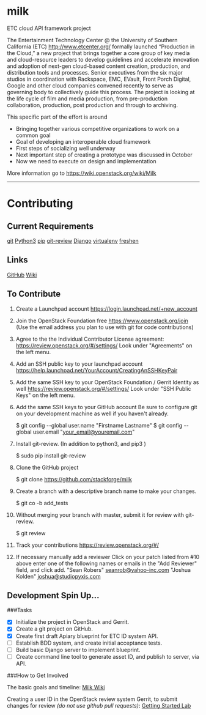 milk
====

ETC cloud API framework project

The Entertainment Technology Center @ the University of Southern California (ETC)
 http://www.etcenter.org/ formally launched “Production in the Cloud,” a new
 project that brings together a core group of key media and cloud-resource leaders
 to develop guidelines and accelerate innovation and adoption of next-gen cloud-based
 content creation, production, and distribution tools and processes. Senior executives
  from the six major studios in coordination with Rackspace, EMC, EVault,
  Front Porch Digital, Google and other cloud companies convened recently to serve
  as governing body to collectively guide this process. The project is looking at the
  life cycle of film and media production, from pre-production collaboration, production,
  post production and through to archiving.

This specific part of the effort is around

* Bringing together various competitive organizations to work on a common goal
* Goal of developing an interoperable cloud framework
* First steps of socializing well underway
* Next important step of creating a prototype was discussed in October
* Now we need to execute on design and implementation

More information go to https://wiki.openstack.org/wiki/Milk

--- 

# Contributing 

## Current Requirements

[git](http://git-scm.com)
[Python3](http://www.python.org)
[pip](https://pypi.python.org/pypi/pip)
[git-review](http://www.mediawiki.org/wiki/Gerrit/git-review)
[Django](https://www.djangoproject.com)
[virtualenv](http://www.virtualenv.org)
[freshen](https://github.com/rlisagor/freshen)

## Links

[GitHub](https://github.com/stackforge/milk)
[Wiki](https://wiki.openstack.org/wiki/Milk)

## To Contribute

1. Create a Launchpad account
 https://login.launchpad.net/+new_account

2. Join the OpenStack Foundation free
 https://www.openstack.org/join
 (Use the email address you plan to use with git for code contributions)

3.  Agree to the the Individual Contributor License agreement:
 https://review.openstack.org/#/settings/
 Look under "Agreements" on the left menu.

4.  Add an SSH public key to your launchpad account
 https://help.launchpad.net/YourAccount/CreatingAnSSHKeyPair

5.  Add the same SSH key to your OpenStack Foundation / Gerrit Identity as well
 https://review.openstack.org/#/settings/
 Look under "SSH Public Keys" on the left menu.

6.  Add the same SSH keys to your GitHub account
 Be sure to configure git on your development machine as well if you haven't already.

    $ git config --global user.name "Firstname Lastname"
    $ git config --global user.email "your_email@youremail.com"

7.  Install git-review. (In addition to python3, and pip3 )

    $ sudo pip install git-review

8. Clone the GitHub project

    $ git clone https://github.com/stackforge/milk

9. Create a branch with a descriptive branch name to make your changes. 

    $ git co -b add_tests

10. Without merging your branch with master, submit it for review with git-review.

    $ git review 

11. Track your contributions
 https://review.openstack.org/#/

12. If necessary manually add a reviewer
 Click on your patch listed from #10 above enter one of the following names or emails in the "Add Reviewer" field, and click add.
 "Sean Robers" <seanrob@yahoo-inc.com>
 "Joshua Kolden" <joshua@studiopyxis.com>


## Development Spin Up...

###Tasks

- [X] Initialize the project in OpenStack and Gerrit.
- [X] Create a git project on GitHub.
- [X] Create first draft Apiary blueprint for ETC ID system API.
- [ ] Establish BDD system, and create initial acceptance tests.
- [ ] Build basic Django server to implement blueprint.
- [ ] Create command line tool to generate asset ID, and publish to server, via API.
 
###How to Get Involved

The basic goals and timeline:
[Milk Wiki](https://wiki.openstack.org/wiki/Milk)

Creating a user ID in the OpenStack review system Gerrit, to submit changes for review _(do not use github pull requests)_:
[Getting Started Lab](http://docs.openstack.org/training-guides/content/operator-getting-started-lab.html) 

